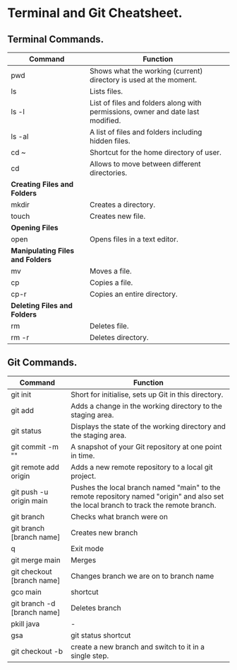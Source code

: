 # Terminal and Git Cheatsheet.

## Terminal Commands.

|Command|Function|
|-------|--------|
|pwd|Shows what the working (current) directory is used at the moment.|
|ls|Lists files.|
|ls -l|List of files and folders along with permissions, owner and date last modified.|
|ls -al|A list of files and folders including hidden files.|
|cd ~ |Shortcut for the home directory of user.|
|cd|Allows to move between different directories.|
|**Creating Files and Folders**|
|mkdir|Creates a directory.|
|touch|Creates new file.|
|**Opening Files**|
|open|Opens files in a text editor. |
|**Manipulating Files and Folders**|
|mv|Moves a file.|
|cp|Copies a file.|
|cp-r|Copies an entire directory.|
|**Deleting Files and Folders**|
|rm|Deletes file.|
|rm -r|Deletes directory.|


## Git Commands.

|Command|Function|
|-------|--------|
|git init|Short for initialise, sets up Git in this directory.|
|git add |Adds a change in the working directory to the staging area.|
|git status |Displays the state of the working directory and the staging area.|
|git commit -m ""|A snapshot of your Git repository at one point in time.|
|git remote add origin| Adds a new remote repository to a local git project.|
|git push -u origin main|Pushes the local branch named "main" to the remote repository named "origin" and also set the local branch to track the remote branch.|
|git branch |Checks what branch were on|
|git branch [branch name]|Creates new branch|
|q|Exit mode|
|git merge main | Merges |
|git checkout [branch name] |Changes branch we are on to branch name|
|gco main|shortcut|
|git branch -d [branch name]|Deletes branch|
|pkill java |-|
|gsa|git status shortcut|
|git checkout -b|create a new branch and switch to it in a single step.|

